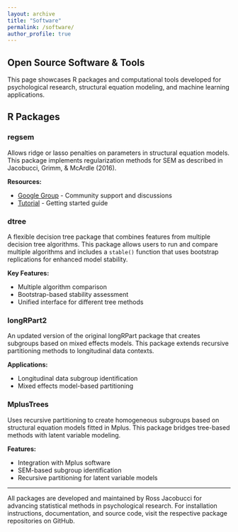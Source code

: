 ```yaml
---
layout: archive
title: "Software"
permalink: /software/
author_profile: true
---
```


## Open Source Software & Tools

This page showcases R packages and computational tools developed for psychological research, structural equation modeling, and machine learning applications.

## R Packages

### regsem
Allows ridge or lasso penalties on parameters in structural equation models. This package implements regularization methods for SEM as described in Jacobucci, Grimm, & McArdle (2016).

**Resources:**
- [Google Group](https://groups.google.com/d/forum/regsem) - Community support and discussions
- [Tutorial](http://rpubs.com/RJacobucci/351598) - Getting started guide

### dtree
A flexible decision tree package that combines features from multiple decision tree algorithms. This package allows users to run and compare multiple algorithms and includes a `stable()` function that uses bootstrap replications for enhanced model stability.

**Key Features:**
- Multiple algorithm comparison
- Bootstrap-based stability assessment
- Unified interface for different tree methods

### longRPart2
An updated version of the original longRPart package that creates subgroups based on mixed effects models. This package extends recursive partitioning methods to longitudinal data contexts.

**Applications:**
- Longitudinal data subgroup identification
- Mixed effects model-based partitioning

### MplusTrees
Uses recursive partitioning to create homogeneous subgroups based on structural equation models fitted in Mplus. This package bridges tree-based methods with latent variable modeling.

**Features:**
- Integration with Mplus software
- SEM-based subgroup identification
- Recursive partitioning for latent variable models

---

All packages are developed and maintained by Ross Jacobucci for advancing statistical methods in psychological research. For installation instructions, documentation, and source code, visit the respective package repositories on GitHub.